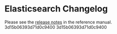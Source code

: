 # Elasticsearch Changelog

Please see the [release notes](https://www.elastic.co/guide/en/elasticsearch/reference/current/es-release-notes.html) in the reference manual.
3d15b06393d71d0c9400
3d15b06393d71d0c9400
